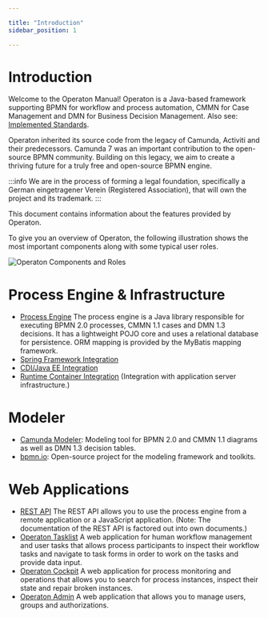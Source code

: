 ```yaml
---

title: "Introduction"
sidebar_position: 1

---
```

# Introduction

Welcome to the Operaton Manual! Operaton is a Java-based framework supporting BPMN for workflow and process automation, CMMN for Case Management and DMN for Business Decision Management. Also see: [Implemented Standards](./implemented-standards.md).

Operaton inherited its source code from the legacy of Camunda, Activiti and their predecessors. Camunda 7 was an important contribution to the open-source BPMN community. Building on this legacy, we aim to create a thriving future for a truly free and open-source BPMN engine.

:::info
We are in the process of forming a legal foundation, specifically a German eingetragener Verein (Registered Association), that will own the project and its trademark.
:::

This document contains information about the features provided by Operaton.

To give you an overview of Operaton, the following illustration shows the most important components along with some typical user roles.

![Operaton Components and Roles](./img/architecture-overview.png)


# Process Engine & Infrastructure

* [Process Engine](../user-guide/process-engine/index.md) The process engine is a Java library responsible for executing BPMN 2.0 processes, CMMN 1.1 cases and DMN 1.3 decisions. It has a lightweight POJO core and uses a relational database for persistence. ORM mapping is provided by the MyBatis mapping framework.
* [Spring Framework Integration](../user-guide/spring-framework-integration/index.md)
* [CDI/Java EE Integration](../user-guide/cdi-java-ee-integration/index.md)
* [Runtime Container Integration](../user-guide/runtime-container-integration/index.md) (Integration with application server infrastructure.)

# Modeler

* [Camunda Modeler](../modeling-bpmn/index.md): Modeling tool for BPMN 2.0 and CMMN 1.1 diagrams as well as DMN 1.3 decision tables.
* [bpmn.io](http://bpmn.io/): Open-source project for the modeling framework and toolkits.

# Web Applications

* [REST API](../reference/rest/index.md) The REST API allows you to use the process engine from a remote application or a JavaScript application. (Note: The documentation of the REST API is factored out into own documents.)
* [Operaton Tasklist](../webapps/tasklist/index.md) A web application for human workflow management and user tasks that allows process participants to inspect their workflow tasks and navigate to task forms in order to work on the tasks and provide data input.
* [Operaton Cockpit](../webapps/cockpit/index.md) A web application for process monitoring and operations that allows you to search for process instances, inspect their state and repair broken instances.
* [Operaton Admin](../webapps/admin/index.md) A web application that allows you to manage users, groups and authorizations.
